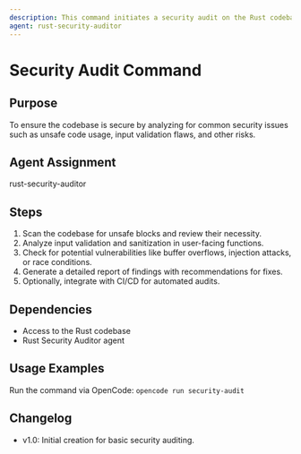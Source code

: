 ```yaml
---
description: This command initiates a security audit on the Rust codebase to identify potential vulnerabilities.
agent: rust-security-auditor
---
```


# Security Audit Command

## Purpose
To ensure the codebase is secure by analyzing for common security issues such as unsafe code usage, input validation flaws, and other risks.

## Agent Assignment
rust-security-auditor

## Steps
1. Scan the codebase for unsafe blocks and review their necessity.
2. Analyze input validation and sanitization in user-facing functions.
3. Check for potential vulnerabilities like buffer overflows, injection attacks, or race conditions.
4. Generate a detailed report of findings with recommendations for fixes.
5. Optionally, integrate with CI/CD for automated audits.

## Dependencies
- Access to the Rust codebase
- Rust Security Auditor agent

## Usage Examples
Run the command via OpenCode: `opencode run security-audit`

## Changelog
- v1.0: Initial creation for basic security auditing.